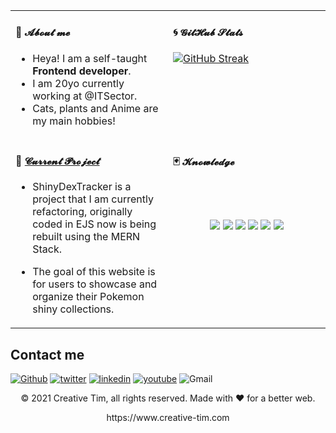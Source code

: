 <table width="800px">
<tr>
<td valign="top" width="50%">

#### 🎐 𝓐𝓫𝓸𝓾𝓽 𝓶𝓮

<!-- About me starts -->
- Heya! I am a self-taught <b>Frontend developer</b>.
- I am 20yo currently working at @ITSector.
- Cats, plants and Anime are my main hobbies!
<!-- About me ends -->

</td>
<td valign="top" width="50%">

#### 🌀 𝓖𝓲𝓽𝓗𝓾𝓫 𝓢𝓽𝓪𝓽𝓼

<!-- Github Stats starts -->
[![GitHub Streak](https://github-readme-streak-stats.herokuapp.com/?user=AlexandreFPGoncalves&theme=dark)](https://git.io/streak-stats)
<!-- Github Stats ends -->

</td>
</tr>
<tr>
<td valign="top" width="50%">

#### 🔖 <a href="https://github.com/AlexandreFPGoncalves/ShinyDexTrackerV2" target="_blank">𝓒𝓾𝓻𝓻𝓮𝓷𝓽 𝓟𝓻𝓸𝓳𝓮𝓬𝓽</a>

<!-- Current Project starts -->

- ShinyDexTracker is a project that I am currently refactoring, originally coded in EJS now is being rebuilt using the MERN Stack.
  
- The goal of this website is for users to showcase and organize their Pokemon shiny collections.

<!-- Current Project ends -->

</td>
<td valign="top" width="50%">

#### 🃏 𝓚𝓷𝓸𝔀𝓵𝓮𝓭𝓰𝓮 
<!-- knowledge starts -->
<br>
<br>
<p align="center">
<img src="https://img.shields.io/badge/Python-3776AB?style=for-the-badge&logo=python&logoColor=white" />
<img src="https://img.shields.io/badge/HTML5-E34F26?style=for-the-badge&logo=html5&logoColor=white" />
<img src="https://img.shields.io/badge/CSS3-1572B6?style=for-the-badge&logo=css3&logoColor=white" />
<img src="https://img.shields.io/badge/JavaScript-323330?style=for-the-badge&logo=javascript&logoColor=F7DF1E" />
<img src="https://img.shields.io/badge/TypeScript-007ACC?style=for-the-badge&logo=typescript&logoColor=white" />
<img src="https://img.shields.io/badge/git%20-%23F05033.svg?&style=for-the-badge&logo=git&logoColor=white"/>
</p>
<!-- knowledge ends -->
</td>
  </tr>
  </table>

## Contact me

[<img alt="Github" src="https://img.shields.io/badge/GitHub-%2312100E.svg?&style=for-the-badge&logo=Github&logoColor=white" />](https://github.com/creativetimofficial) [<img alt="twitter" src="https://img.shields.io/badge/twitter-%231DA1F2.svg?&style=for-the-badge&logo=twitter&logoColor=white" />](https://twitter.com/CreativeTim) [<img alt="linkedin" src="https://img.shields.io/badge/linkedin-%230077B5.svg?&style=for-the-badge&logo=linkedin&logoColor=white" />](https://www.linkedin.com/in/creative-tim-1b54778b) [<img alt="youtube" src="https://img.shields.io/badge/YouTube-FF0000?style=for-the-badge&logo=youtube&logoColor=white" />](https://www.youtube.com/channel/UCVyTG4sCw-rOvB9oHkzZD1w) <img alt="Gmail" src="https://img.shields.io/badge/Gmail-D14836?style=for-the-badge&logo=gmail&logoColor=white" />

<p align="center"> © 2021 Creative Tim, all rights reserved. Made with ❤️ for a better web. </p>
<p align="center">
https://www.creative-tim.com
</p>


